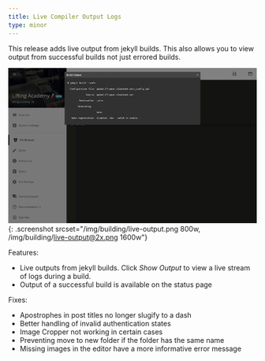 ```yaml
---
title: Live Compiler Output Logs
type: minor
---
```


This release adds live output from jekyll builds. This also allows you to view output from successful builds not just errored builds.

![Markdown content region editable in the Visual Editor](/img/building/live-output.png){: .screenshot srcset="/img/building/live-output.png 800w, /img/building/live-output@2x.png 1600w"}

Features:

* Live outputs from jekyll builds. Click *Show Output* to view a live stream of logs during a build.
* Output of a successful build is available on the status page

Fixes:

* Apostrophes in post titles no longer slugify to a dash
* Better handling of invalid authentication states
* Image Cropper not working in certain cases
* Preventing move to new folder if the folder has the same name
* Missing images in the editor have a more informative error message